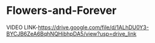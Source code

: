 # Flowers-and-Forever

VIDEO LINK-https://drive.google.com/file/d/1ALhDU0Y3-BYCJB6ZeA6BqhNQHibhpDA5/view?usp=drive_link
